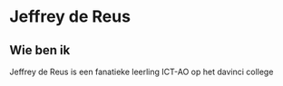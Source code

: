 # Jeffrey de Reus

## Wie ben ik

Jeffrey de Reus is een fanatieke leerling ICT-AO op het davinci college
